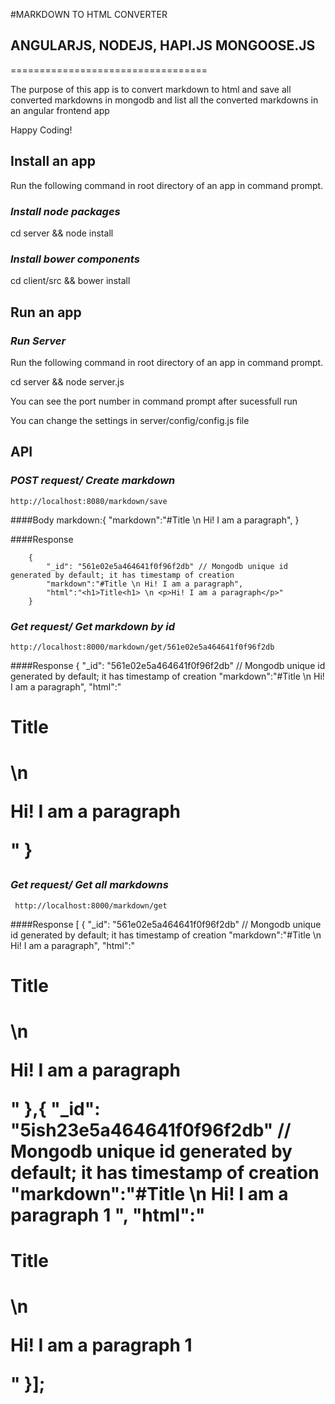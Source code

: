 #MARKDOWN TO HTML CONVERTER 
## ANGULARJS, NODEJS, HAPI.JS MONGOOSE.JS 
==================================

The purpose of this app is to convert markdown to html and save all converted markdowns in
mongodb and list all the converted markdowns in an angular frontend app

Happy Coding!


## Install an app

Run the following command in root directory of an app in command prompt.

### *Install node packages*

cd server && node install

### *Install bower components*

cd client/src &&  bower install

## Run an app

### *Run Server*

Run the following command in root directory of an app in command prompt.

cd server && node server.js

You can see the port number in command prompt after sucessfull run

You can change the settings in server/config/config.js file

## API

### *POST request/ Create markdown*

    http://localhost:8080/markdown/save

####Body
    markdown:{
			"markdown":"#Title \n Hi! I am a paragraph",
		}

####Response

    	{
			"_id": "561e02e5a464641f0f96f2db" // Mongodb unique id generated by default; it has timestamp of creation
			"markdown":"#Title \n Hi! I am a paragraph",
			"html":"<h1>Title<h1> \n <p>Hi! I am a paragraph</p>"
		}


### *Get request/ Get markdown by id*

    http://localhost:8000/markdown/get/561e02e5a464641f0f96f2db

####Response
 			{
				"_id": "561e02e5a464641f0f96f2db" // Mongodb unique id generated by default; it has timestamp of creation
				"markdown":"#Title \n Hi! I am a paragraph",
				"html":"<h1>Title<h1> \n <p>Hi! I am a paragraph</p>"
			}
			

### *Get request/ Get all markdowns*

     http://localhost:8000/markdown/get

####Response
	[
		{
				"_id": "561e02e5a464641f0f96f2db" // Mongodb unique id generated by default; it has timestamp of creation
				"markdown":"#Title \n Hi! I am a paragraph",
				"html":"<h1>Title<h1> \n <p>Hi! I am a paragraph</p>"
		},{
				"_id": "5ish23e5a464641f0f96f2db" // Mongodb unique id generated by default; it has timestamp of creation
				"markdown":"#Title \n Hi! I am a paragraph 1 ",
				"html":"<h1>Title<h1> \n <p>Hi! I am a paragraph 1</p>"
	}];
